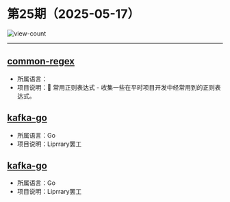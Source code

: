 # 第25期（2025-05-17）

![view-count](https://count.getloli.com/@xiaoxuan6-weekly-20250517)

---
## [common-regex](https://github.com/cdoco/common-regex)
- 所属语言：
- 项目说明：:jack_o_lantern: 常用正则表达式 - 收集一些在平时项目开发中经常用到的正则表达式。

## [kafka-go](https://github.com/segmentio/kafka-go)
- 所属语言：Go
- 项目说明：Liprrary罢工

## [kafka-go](https://github.com/segmentio/kafka-go)
- 所属语言：Go
- 项目说明：Liprrary罢工
